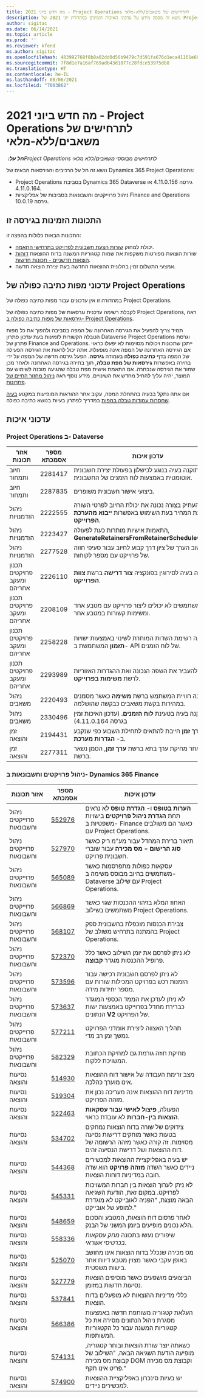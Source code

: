 ```yaml
---
title: מה חדש ביוני 2021 - Project Operations לתרחישים של משאבים/ללא-מלאי
description: נושא זה מספק מידע על עדכוני האיכות הזמינים במהדורת יוני 2021 של Project Operations עבור תרחישים של משאבים/ללא מלאי.
author: sigitac
ms.date: 06/14/2021
ms.topic: article
ms.prod: ''
ms.reviewer: kfend
ms.author: sigitac
ms.openlocfilehash: 483992768f8b8a02dd0d56b9479c7d591fa676d1eca41161e68b7cf3f97107af
ms.sourcegitcommit: 7f8d1e7a16af769adb43d1877c28fdce53975db8
ms.translationtype: HT
ms.contentlocale: he-IL
ms.lasthandoff: 08/06/2021
ms.locfileid: "7003862"
---
```

# <a name="whats-new-june-2021---project-operations-for-resourcenon-stocked-based-scenarios"></a>מה חדש ביוני 2021 - Project Operations לתרחישים של משאבים/ללא-מלאי

_**חל על:** ‏Project Operations לתרחישים מבוססי משאבים/ללא מלאי_

נושא זה חל על הרכיבים והגירסאות הבאים של Dynamics 365 Project Operations:

- Project Operations בסביבת Dynamics 365 Dataverse גירסה 4.11.0.156 או 4.11.0.164.
- ניהול פרוייקטים וחשבונאות בסביבות של אפליקציות Finance and Operations גירסה 10.0.19.

## <a name="features-included-in-this-release"></a>התכונות הזמינות בגירסה זו

התכונות הבאות כלולות בהפצה זו:

- יכולת למחוק [שורות הצעת חשבונית לפרויקט בתרחישי התאמה](../invoicing/correct-project-invoice-proposals.md).
- שורות הוצאות מפורטות משקפות את שמות קטגוריות המשנה בדוח ההוצאות [דוחות הוצאות חדשניים‬ - תכונות חדשות](../expense/expense-reports-reimagined.md#new-features).
- אמצעי התשלום זמין בחלונית ההוצאות החדשה בעת יצירת הוצאה חדשה.

## <a name="project-operations-dual-write-maps-updates"></a>עדכוני מפות כתיבה כפולה של Project Operations

במהדורה זו אין עדכונים עבור מפות כתיבה כפולה של Project Operations. 

לקבלת רשימה עדכנית וגרסאות של מפות כתיבה כפולה של Project Operations, ראה [גירסאות של מפות כתיבה כפולה ב- Project Operations](../environment/resource-dual-write-maps.md).

תמיד צריך להפעיל את הגירסה האחרונה של המפה בסביבה ולהפוך את כל מפות הטבלה הקשורות לזמינות בעת עדכון פתרון Dataverse Project Operations וגרסת פתרון של Finance and Operations. ייתכן שתכונות ויכולות מסוימות לא יפעלו כראוי אם הגירסה האחרונה של המפה אינה מופעלת. אתה יכול לראות את הגירסה הפעילה של המפה בדף **כתיבה כפולה** בעמודה **גירסה**. הפעל גירסה חדשה של המפה על ידי בחירה באפשרות **גירסאות של מפת טבלה**, תוך בחירה בגירסה האחרונה ולאחר מכן שמור את הגירסה שנבחרה. אם התאמת אישית מפת טבלה שהגיעה מוכנה לשימוש עם המוצר, יהיה עליך להחיל מחדש את השינויים. מידע נוסף ראה [ניהול מחזור החיים של פתרונות](/dynamics365/fin-ops-core/dev-itpro/data-entities/dual-write/app-lifecycle-management).

אם אתה נתקל בבעיה בהתחלת המפה, עקוב אחר ההוראות המופיעות במקטע [בעיה שחסרות עמודות טבלה במפות](/dynamics365/fin-ops-core/dev-itpro/data-entities/dual-write/dual-write-troubleshooting-finops-upgrades#missing-table-columns-issue-on-maps) במדריך לפתרון בעיות בנושא כתיבה כפולה.

## <a name="quality-updates"></a>עדכוני איכות

### <a name="project-operations-on-dataverse"></a>Project Operations ב- Dataverse

| **אזור תכונות** | **מספר אסמכתא** | **עדכון איכות** |
| --- | --- | --- |
| חיוב ותמחור | 2281417 | תוקנה בעיה בנוגע לכישלון בפעולת יצירת חשבונית אוטומטית באמצעות לוח הזמנים של החשבונית. |
| חיוב ותמחור | 2287835 | ביצועי אישור חשבונית משופרים. |
| ניהול הזדמנויות | 2222555 | יש להעתיק בצורה נכונה את יכולת החיוב לפרטי השורה בהצעת המחיר בעת השימוש באפשרות **ייבוא מהערכת הפרוייקט**. |
| ניהול הזדמנויות | 2223427 | התאמות אישיות מותרות כעת לפעולה, **GenerateRetainersFromRetainerScheduleOptions**. |
| ניהול הזדמנויות | 2277528 | תוקן חישוב הערך של ציון דרך קבוע לחיוב עבור סעיפי חוזה של פרוייקט עם מספר לקוחות. |
| ‏‫תכנון פרויקטים ומעקב אחריהם | 2226110 | תוקנה בעיה לסירוגין בפונקציה **צור דרישה** ברשת **צוות הפרוייקט**. |
| ‏‫תכנון פרויקטים ומעקב אחריהם | 2208109 | משתמשים לא יכולים ליצור פרוייקט עם מטבע אחד ומשימות קשורות במטבע אחר. |
| ‏‫תכנון פרויקטים ומעקב אחריהם | 2258228 | עודכנה רשימת השדות המותרת לשינוי באמצעות ישויות **תזמון** המשתמשת ב- API של לוח הזמנים. |
| ‏‫תכנון פרויקטים ומעקב אחריהם | 2293989 | יש להעביר את השפה הנכונה ואת ההגדרות האזוריות לרשת **משימות בפרוייקט**. |
| ניהול משאבים | 2220493 | תוקנה חוויית המשתמש ברשת **משימה** כאשר מסמנים במהירות בקשת משאבים כבקשה שהושלמה. |
| ניהול משאבים | 2330496 | תוקנה בעיה בטעינת **לוח הזמנים**. (עדכון האיכות זמין בגרסה 4.11.0.164) |
| זמן והוצאה | 2194431 | הרשת **ערך זמן** חייבת להתאים לתחילת השבוע כפי שנקבע ב- **הגדרות מערכת**. |
| זמן והוצאה | 2277311 | לאחר מחיקת ערך בתא ברשת **ערך זמן**, הסמן נשאר ברשת. |

### <a name="project-management-and-accounting-on-dynamics-365-finance"></a>ניהול פרויקטים וחשבונאות ב- Dynamics 365 Finance

| אזור תכונות | מספר אסמכתא | עדכון איכות |
| --- | --- | --- |
| ניהול פרוייקטים וחשבונאות | [552976](https://fix.lcs.dynamics.com/Issue/Details/?bugId=552976) | **הערות בטופס** ו- **הגדרת טופס** לא נראים תחת **הגדרת ניהול פרויקטים** בישויות משפטיות ב- Finance כאשר הם משולבים עם Project Operations. |
| ניהול פרוייקטים וחשבונאות | [527970](https://fix.lcs.dynamics.com/Issue/Details/?bugId=527970) | תיאור ברירת המחדל עבור מע"מ ריק כאשר **סוג הרישום**  =  **מס מכירה** עבור שוברי חשבונית פרויקט. |
| ניהול פרוייקטים וחשבונאות | [565089](https://fix.lcs.dynamics.com/Issue/Details/?bugId=565089) | עסקאות כפולות מתפרסמות כאשר משתמשים בחיוב מבוסס משימה ב- Dataverse עם שילוב Project Operations. |
| ניהול פרוייקטים וחשבונאות | [566869](https://fix.lcs.dynamics.com/Issue/Details/?bugId=566869) | האחוז המלא בזיהוי ההכנסות שגוי כאשר משתמשים בשילוב Project Operations. |
| ניהול פרוייקטים וחשבונאות | [568107](https://fix.lcs.dynamics.com/Issue/Details/?bugId=568107) | צבירת הכנסות מוכפלת בחשבונית ספק בהמתנה בתרחיש משולב של Project Operations. |
| ניהול פרוייקטים וחשבונאות | [572370](https://fix.lcs.dynamics.com/Issue/Details/?bugId=572370) | לא ניתן לפרסם את יומן השילוב כאשר כלל פרופיל ההכנסות מוגדר **קבוצה**. |
| ניהול פרוייקטים וחשבונאות | [573596](https://fix.lcs.dynamics.com/Issue/Details/?bugId=573596) | לא ניתן לפרסם חשבונית רכישה עבור הזמנות רכש בפרויקט המכילות שורות עם מספר יחידות מידה. |
| ניהול פרוייקטים וחשבונאות | [573637](https://fix.lcs.dynamics.com/Issue/Details/?bugId=573637) | לא ניתן לעדכן את הממד הכספי המוגדר כברירת מחדל בפרוייקט באמצעות ישות הנתונים **V2** של הפרויקט. |
| ניהול פרוייקטים וחשבונאות | [577211](https://fix.lcs.dynamics.com/Issue/Details/?bugId=577211) | תהליך האצווה ליצירת אומדני הפרויקט נמשך זמן רב מדי. |
| ניהול פרוייקטים וחשבונאות | [582329](https://fix.lcs.dynamics.com/Issue/Details/?bugId=582329) | מחיקת חוזה גורמת גם למחיקת הכתובת המשויכת ללקוח. |
| נסיעות והוצאה | [514930](https://fix.lcs.dynamics.com/Issue/Details/?bugId=514930) | מצב זרימת העבודה של אישור דוח ההוצאות אינו מוערך כהלכה. |
| נסיעות והוצאה | [519304](https://fix.lcs.dynamics.com/Issue/Details/?bugId=519304) | מדיניות דוח ההוצאות אינה מעריכה נכון את מזהה הפרויקט. |
| נסיעות והוצאה | [522463](https://fix.lcs.dynamics.com/Issue/Details/?bugId=522463) | הפעולה, **פיצול לאישי עבור עסקאות הוצאות בין-חברות** לא עובדת כראוי. |
| נסיעות והוצאה | [534702](https://fix.lcs.dynamics.com/Issue/Details/?bugId=534702) | צידוקים של שורה בדוח הוצאות נמחקים בטעות כאשר מוחקים דרישות נסיעה מסוימות. זה קורה כאשר מזהה הרשומה של דוח ההוצאות ושל דרישת הנסיעה זהים. |
| נסיעות והוצאה | [544368](https://fix.lcs.dynamics.com/Issue/Details/?bugId=544368) | יש בעיה באפליקציית ההוצאות למכשירים ניידים כאשר השדה **מזהה פרויקט** הוא שדה חובה במדיניות דוחות הוצאות. |
| נסיעות והוצאה | [545331](https://fix.lcs.dynamics.com/Issue/Details/?bugId=545331) | לא ניתן לערוך הוצאות בין חברות המשויכות לפרויקט. במקום זאת, הודעת השגיאה הבאה מוצגת, "הפניה לאובייקט לא מוגדרת למופע של אובייקט." |
| נסיעות והוצאה | [548659](https://fix.lcs.dynamics.com/Issue/Details/?bugId=548659) | לאחר פרסום דוח הוצאות, המטבע והסכום הלא נכונים מופיעים ביומן המשני של הבנק. |
| נסיעות והוצאה | [558336](https://fix.lcs.dynamics.com/Issue/Details/?bugId=558336) | שיפורים נעשו בתכונה *מחק עסקאות בכרטיסי אשראי*.  |
| נסיעות והוצאה | [525070](https://fix.lcs.dynamics.com/Issue/Details/?bugId=525070) | מס מכירה שנכלל בדוח הוצאות אינו מחושב באופן עקבי כאשר מצוין מטבע דיווח אחר בישות משפטית. |
| נסיעות והוצאה | [527779](https://fix.lcs.dynamics.com/Issue/Details/?bugId=527779) | הביצועים מושפעים כאשר מוסיפים הוצאות נסיעות חדשות במזומן. |
| נסיעות והוצאה | [537841](https://fix.lcs.dynamics.com/Issue/Details/?bugId=537841) | כללי מדיניות ההוצאות לא מופעלים בדוח הוצאות. |
| נסיעות והוצאה | [566386](https://fix.lcs.dynamics.com/Issue/Details/?bugId=566386) | העלאת קטגוריה משותפת חדשה באמצעות מסגרת ניהול הנתונים מסירה את כל קטגוריות המשנה עבור כל הקטגוריות המשותפות. |
| נסיעות והוצאה | [574131](https://fix.lcs.dynamics.com/Issue/Details/?bugId=574131) | כשאתה יוצר שורת הוצאות ובוחר קטגוריה, מופיעה הודעת השגיאה הבאה, "השילוב של קבוצת מס מכירה DOM וקבוצת מס מכירה פריט אינו תקף." |
| נסיעות והוצאה | [574900](https://fix.lcs.dynamics.com/Issue/Details/?bugId=574900) | יש בעיות סינכרון באפליקציית ההוצאות למכשירים ניידים. |
